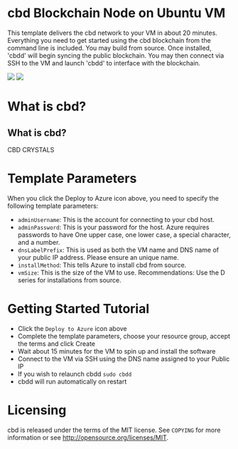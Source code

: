 # cbd Blockchain Node on Ubuntu VM

This template delivers the cbd network to your VM in about 20 minutes.  Everything you need to get started using the cbd blockchain from the command line is included. 
You may build from source.  Once installed, 'cbdd' will begin syncing the public blockchain. 
You may then connect via SSH to the VM and launch 'cbdd' to interface with the blockchain.

<a href="https://portal.azure.com/#create/Microsoft.Template/uri/https%3A%2F%2Fraw.githubusercontent.com%2FAzure%2Fazure-quickstart-templates%2Fmaster%2Fcbd-on-ubuntu%2Fazuredeploy.json" target="_blank"><img src="http://azuredeploy.net/deploybutton.png"/></a>
<a href="http://armviz.io/#/?load=https%3A%2F%2Fraw.githubusercontent.com%2FAzure%2Fazure-quickstart-templates%2Fmaster%2Fcbd-on-ubuntu%2Fazuredeploy.json" target="_blank"><img src="http://armviz.io/visualizebutton.png"/></a>

# What is cbd?

What is cbd?
----------------

CBD CRYSTALS


# Template Parameters

When you click the Deploy to Azure icon above, you need to specify the following template parameters:

* `adminUsername`: This is the account for connecting to your cbd host.
* `adminPassword`: This is your password for the host.  Azure requires passwords to have One upper case, one lower case, a special character, and a number.
* `dnsLabelPrefix`: This is used as both the VM name and DNS name of your public IP address.  Please ensure an unique name.
* `installMethod`: This tells Azure to install cbd from source.
* `vmSize`: This is the size of the VM to use.  Recommendations: Use the D series for installations from source.

# Getting Started Tutorial

* Click the `Deploy to Azure` icon above
* Complete the template parameters, choose your resource group, accept the terms and click Create
* Wait about 15 minutes for the VM to spin up and install the software
* Connect to the VM via SSH using the DNS name assigned to your Public IP
* If you wish to relaunch cbdd `sudo cbdd`
* cbdd will run automatically on restart

# Licensing

cbd is released under the terms of the MIT license. See `COPYING` for more information or see http://opensource.org/licenses/MIT.

